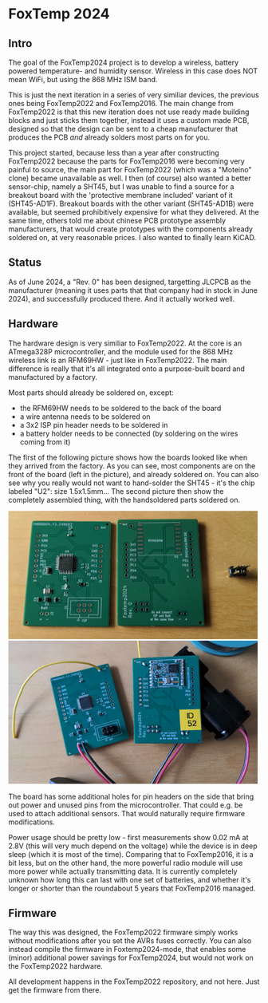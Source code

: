 # FoxTemp 2024

## Intro

The goal of the FoxTemp2024 project is to develop a wireless,
battery powered temperature- and humidity sensor. Wireless in
this case does NOT mean WiFi, but using the 868 MHz ISM band.

This is just the next iteration in a series of very similiar devices, the
previous ones being FoxTemp2022 and FoxTemp2016. The main change
from FoxTemp2022 is that this new iteration does not use
ready made building blocks and just sticks them together,
instead it uses a custom made PCB, designed so that the
design can be sent to a cheap manufacturer that produces
the PCB _and_ already solders most parts on for you.

This project started, because less than a year after constructing
FoxTemp2022 because the parts for FoxTemp2016 were becoming very
painful to source, the main part for FoxTemp2022 (which was a
"Moteino" clone) became unavailable as well.
I then (of course) also wanted a better sensor-chip, namely a
SHT45, but I was unable to find a source for a breakout board
with the 'protective membrane included' variant of
it (SHT45-AD1F). Breakout boards with the other variant
(SHT45-AD1B) were available, but seemed prohibitively expensive
for what they delivered. At the same time, others told me about
chinese PCB prototype assembly manufacturers, that would create
prototypes with the components already soldered on, at
very reasonable prices. I also wanted to finally learn KiCAD.

## Status

As of June 2024, a "Rev. 0" has been designed, targetting
JLCPCB as the manufacturer (meaning it uses parts that that
company had in stock in June 2024), and successfully
produced there. And it actually worked well.

## Hardware

The hardware design is very similiar to FoxTemp2022.
At the core is an ATmega328P microcontroller, and the
module used for the 868 MHz wireless link is an
RFM69HW - just like in FoxTemp2022. The main difference
is really that it's all integrated onto a purpose-built
board and manufactured by a factory.

Most parts should already be soldered on, except:
* the RFM69HW needs to be soldered to the back of the board
* a wire antenna needs to be soldered on
* a 3x2 ISP pin header needs to be soldered in
* a battery holder needs to be connected (by soldering on the wires coming from it)

The first of the following picture shows how the boards
looked like when they arrived from the factory. As you can
see, most components are on the front of the board (left
in the picture), and already soldered on. You can also see why
you really would not want to hand-solder the SHT45 - it's
the chip labeled "U2": size 1.5x1.5mm...
The second picture then show the completely assembled thing,
with the handsoldered parts soldered on.

<img src="pics/foxtemp2024r0-0.jpg" alt="two half finished foxtemp2024 devices as they arrived from the factory (showing front and back)" width="500">

<img src="pics/foxtemp2024r0-1.jpg" alt="two fully finished foxtemp2024 devices (showing front and back)" width="500">

The board has some additional holes for pin headers on the
side that bring out power and unused pins from the
microcontroller. That could e.g. be used to attach additional
sensors. That would naturally require firmware modifications.

Power usage should be pretty low - first measurements show
0.02 mA at 2.8V (this will very much depend on the voltage)
while the device is in deep sleep (which it is most of the
time). Comparing that to FoxTemp2016, it is a bit less,
but on the other hand, the more powerful radio module
will use more power while actually transmitting data.
It is currently completely unknown how long this can
last with one set of batteries, and whether it's longer
or shorter than the roundabout 5 years that FoxTemp2016
managed.

## Firmware

The way this was designed, the FoxTemp2022 firmware
simply works without modifications after you set the AVRs
fuses correctly. You can also instead compile the firmware
in Foxtemp2024-mode, that enables some (minor) additional power
savings for FoxTemp2024, but would not work on the FoxTemp2022
hardware.

All development happens in the FoxTemp2022 repository, and
not here. Just get the firmware from there.

